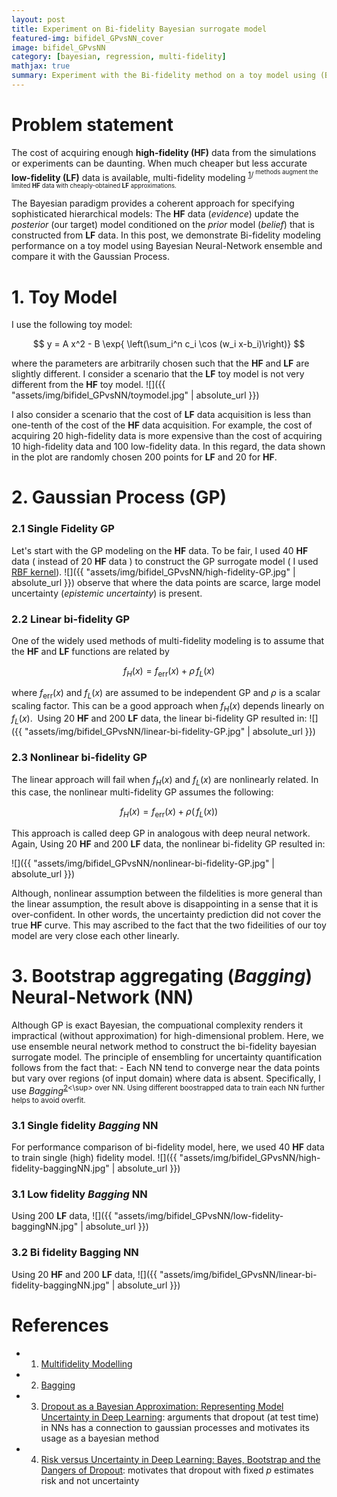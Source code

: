 ```yaml
---
layout: post
title: Experiment on Bi-fidelity Bayesian surrogate model
featured-img: bifidel_GPvsNN_cover
image: bifidel_GPvsNN
category: [bayesian, regression, multi-fidelity]
mathjax: true
summary: Experiment with the Bi-fidelity method on a toy model using (Bayesian) Bootstrap aggregating Neural Network and compare it with Gaussian Process
---
```



# Problem statement
The cost of acquiring enough **high-fidelity (HF)** data from the simulations or experiments can be daunting. When much cheaper but less accurate **low-fidelity (LF)** data is available, multi-fidelity modeling <sup>[1](https://mlatcl.github.io/mlphysical/lectures/05-02-multifidelity.html)/<sup> methods augment the limited **HF** data with cheaply-obtained **LF** approximations.

The Bayesian paradigm provides a coherent approach for specifying sophisticated hierarchical models: The **HF** data (*evidence*) update the *posterior* (our target) model conditioned on the *prior* model (*belief*) that is constructed from **LF** data. In this post, we demonstrate Bi-fidelity modeling performance on a toy model using Bayesian Neural-Network ensemble and compare it with the Gaussian Process.



# 1. Toy Model

I use the following toy model:

$$ y = A x^2 - B \exp{ \left(\sum_i^n c_i \cos (w_i x-b_i)\right)} $$

where the parameters are arbitrarily chosen such that the **HF** and **LF** are slightly different. I consider a scenario that the **LF** toy model is not very different from the **HF** toy model.
![]({{ "assets/img/bifidel_GPvsNN/toymodel.jpg" | absolute_url }})

I also consider a scenario that the cost of **LF** data acquisition is less than one-tenth of the cost of the **HF** data acquisition. For example, the cost of acquiring 20 high-fidelity data is more expensive than the cost of acquiring 10 high-fidelity data and 100 low-fidelity data. In this regard, the data shown in the plot are randomly chosen 200 points for **LF** and 20 for **HF**.


# 2. Gaussian Process (GP)


### 2.1 Single Fidelity GP
Let's start with the GP modeling on the **HF** data. To be fair, I used 40 **HF** data ( instead of 20 **HF** data ) to construct the GP surrogate model ( I used [RBF kernel](https://en.wikipedia.org/wiki/Radial_basis_function_kernel)).
![]({{ "assets/img/bifidel_GPvsNN/high-fidelity-GP.jpg" | absolute_url }})
observe that where the data points are scarce, large model uncertainty (*epistemic uncertainty*) is present. 


### 2.2 Linear bi-fidelity GP

One of the widely used methods of multi-fidelity modeling is to assume that the **HF** and **LF** functions are related by

$$
f_H(x) = f_{\text{err}}(x) + \rho \,f_L(x)
$$

where $f_{\text{err}}(x)$ and $f_L(x)$ are assumed to be independent GP and $\rho$ is a scalar scaling factor. This can be a good approach when $f_H(x)$ depends linearly on $f_L(x)$.  Using 20 **HF** and 200 **LF** data, the linear bi-fidelity GP resulted in:
![]({{ "assets/img/bifidel_GPvsNN/linear-bi-fidelity-GP.jpg" | absolute_url }})



### 2.3 Nonlinear bi-fidelity GP

The linear approach will fail when $f_H(x)$ and $f_L(x)$ are nonlinearly related. In this case, the nonlinear multi-fidelity GP assumes the following:

$$
f_H(x) = f_{\text{err}}(x) + \rho (\,f_L(x) )
$$

This approach is called deep GP in analogous with deep neural network. Again, Using 20 **HF** and 200 **LF** data, the nonlinear bi-fidelity GP resulted in:

![]({{ "assets/img/bifidel_GPvsNN/nonlinear-bi-fidelity-GP.jpg" | absolute_url }})

Although, nonlinear assumption between the fildelities is more general than the linear assumption, the result above is disappointing in a sense that it is over-confident. In other words, the uncertainty prediction did not cover the true **HF** curve. This may ascribed to the fact that the two fideilities of our toy model are very close each other linearly. 


# 3. Bootstrap aggregating (*Bagging*) Neural-Network (NN)

Although GP is exact Bayesian, the compuational complexity renders it impractical (without approximation) for high-dimensional problem. Here, we use ensemble neural network method to construct the bi-fidelity bayesian surrogate model. 
The principle of ensembling for uncertainty quantification follows from the fact that:
	- Each NN tend to converge near the data points but vary over regions (of input domain) where data is absent.
Specifically, I use *Bagging*<sup>[2](https://www.stat.berkeley.edu/~breiman/bagging.pdf)<\sup> over NN. Using different boostrapped data to train each NN further helps to avoid overfit. 


### 3.1 Single fidelity *Bagging* NN 

For performance comparison of bi-fidelity model, here, we used 40 **HF** data to train single (high) fidelity model.
![]({{ "assets/img/bifidel_GPvsNN/high-fidelity-baggingNN.jpg" | absolute_url }})

### 3.1 Low fidelity *Bagging* NN 

Using 200 **LF** data,
![]({{ "assets/img/bifidel_GPvsNN/low-fidelity-baggingNN.jpg" | absolute_url }})

### 3.2 Bi fidelity Bagging NN

Using 20 **HF** and 200 **LF** data,
![]({{ "assets/img/bifidel_GPvsNN/linear-bi-fidelity-baggingNN.jpg" | absolute_url }})



# References

* 1. [Multifidelity Modelling](https://mlatcl.github.io/mlphysical/lectures/05-02-multifidelity.html)
* 2. [Bagging](https://www.stat.berkeley.edu/~breiman/bagging.pdf) 
* 3. [Dropout as a Bayesian Approximation: Representing Model Uncertainty in Deep Learning](https://arxiv.org/pdf/1506.02142.pdf): arguments that dropout (at test time) in NNs has a connection to gaussian processes and motivates its usage as a bayesian method
* 4. [Risk versus Uncertainty in Deep Learning: Bayes, Bootstrap and the Dangers of Dropout](http://bayesiandeeplearning.org/2016/papers/BDL_4.pdf): motivates that dropout with fixed $p$ estimates risk and not uncertainty

